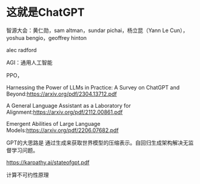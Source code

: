 # 这就是ChatGPT

智源大会：黄仁勋，sam altman，sundar pichai，杨立昆（Yann Le Cun），yoshua bengio，geoffrey hinton

alec radford

AGI：通用人工智能

PPO，

Harnessing the Power of LLMs in Practice: A Survey on ChatGPT and Beyond:https://arxiv.org/pdf/2304.13712.pdf

A General Language Assistant as a Laboratory for Alignment:https://arxiv.org/pdf/2112.00861.pdf

Emergent Abilities of Large Language Models:https://arxiv.org/pdf/2206.07682.pdf

GPT的大思路是 通过生成来获取世界模型的压缩表示。自回归生成架构解决无监督学习问题。

https://karpathy.ai/stateofgpt.pdf

计算不可约性原理



